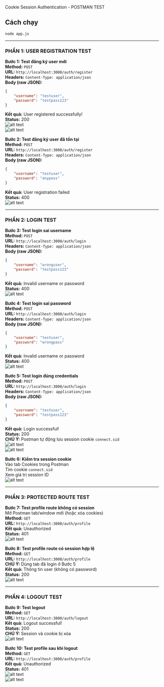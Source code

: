 Cookie Session Authentication - POSTMAN TEST

## Cách chạy

```bash
node app.js
```

---

### PHẦN 1: USER REGISTRATION TEST

**Bước 1: Test đăng ký user mới**  
**Method:** `POST`  
**URL:** `http://localhost:3000/auth/register`  
**Headers:** `Content-Type: application/json`  
**Body (raw JSON):**
```json
{
    "username": "testuser",
    "password": "testpass123"
}
```
**Kết quả:** User registered successfully!  
**Status:** 200  
![alt text](public/img/1.png)  
![alt text](public/img/m1.png)

**Bước 2: Test đăng ký user đã tồn tại**  
**Method:** `POST`  
**URL:** `http://localhost:3000/auth/register`  
**Headers:** `Content-Type: application/json`  
**Body (raw JSON):**
```json
{
    "username": "testuser",
    "password": "anypass"
}
```
**Kết quả:** User registration failed  
**Status:** 400  
![alt text](public/img/2.png)

---

### PHẦN 2: LOGIN TEST

**Bước 3: Test login sai username**  
**Method:** `POST`  
**URL:** `http://localhost:3000/auth/login`  
**Headers:** `Content-Type: application/json`  
**Body (raw JSON):**
```json
{
    "username": "wronguser",
    "password": "testpass123"
}
```
**Kết quả:** Invalid username or password  
**Status:** 400  
![alt text](public/img/3.png)

**Bước 4: Test login sai password**  
**Method:** `POST`  
**URL:** `http://localhost:3000/auth/login`  
**Headers:** `Content-Type: application/json`  
**Body (raw JSON):**
```json
{
    "username": "testuser",
    "password": "wrongpass"
}
```
**Kết quả:** Invalid username or password  
**Status:** 400  
![alt text](public/img/4.png)

**Bước 5: Test login đúng credentials**  
**Method:** `POST`  
**URL:** `http://localhost:3000/auth/login`  
**Headers:** `Content-Type: application/json`  
**Body (raw JSON):**
```json
{
    "username": "testuser",
    "password": "testpass123"
}
```
**Kết quả:** Login successful!  
**Status:** 200  
**CHÚ Ý:** Postman tự động lưu session cookie `connect.sid`  
![alt text](public/img/5.png)  
![alt text](public/img/m2.png)

**Bước 6: Kiểm tra session cookie**  
Vào tab Cookies trong Postman  
Tìm cookie `connect.sid`  
Xem giá trị session ID  
![alt text](public/img/6.png)

---

### PHẦN 3: PROTECTED ROUTE TEST

**Bước 7: Test profile route không có session**  
Mở Postman tab/window mới (hoặc xóa cookies)  
**Method:** `GET`  
**URL:** `http://localhost:3000/auth/profile`  
**Kết quả:** Unauthorized  
**Status:** 401  
![alt text](public/img/7.png)

**Bước 8: Test profile route có session hợp lệ**  
**Method:** `GET`  
**URL:** `http://localhost:3000/auth/profile`  
**CHÚ Ý:** Dùng tab đã login ở Bước 5  
**Kết quả:** Thông tin user (không có password)  
**Status:** 200  
![alt text](public/img/8.png)

---

### PHẦN 4: LOGOUT TEST

**Bước 9: Test logout**  
**Method:** `GET`  
**URL:** `http://localhost:3000/auth/logout`  
**Kết quả:** Logout successful!  
**Status:** 200  
**CHÚ Ý:** Session và cookie bị xóa  
![alt text](public/img/9.png)

**Bước 10: Test profile sau khi logout**  
**Method:** `GET`  
**URL:** `http://localhost:3000/auth/profile`  
**Kết quả:** Unauthorized  
**Status:** 401  
![alt text](public/img/10.png)  
![alt text](public/img/m3.png)

